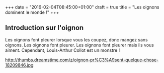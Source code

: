 +++
date = "2016-02-04T08:45:00+01:00"
draft = true
title = "Les oignons dominent le monde !"
+++
## Introduction sur l'oignon


   Les oignons font pleurer lorsque vous les coupez, donc mangez sans oignons.
   Les oignons font pleurer.
   Les oignons font pleurer mais ils vous aiment.
   Cependant, Louis-Arthur Collot est un monstre !


   http://thumbs.dreamstime.com/z/oignon-pr%C3%A9sent-quelque-chose-18209846.jpg

